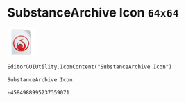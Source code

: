 # SubstanceArchive Icon `64x64`
<img src="/img/SubstanceArchive%20Icon.png" width=64 height=64>

``` CSharp
EditorGUIUtility.IconContent("SubstanceArchive Icon")
```
```
SubstanceArchive Icon
```
```
-4584988995237359071
```
